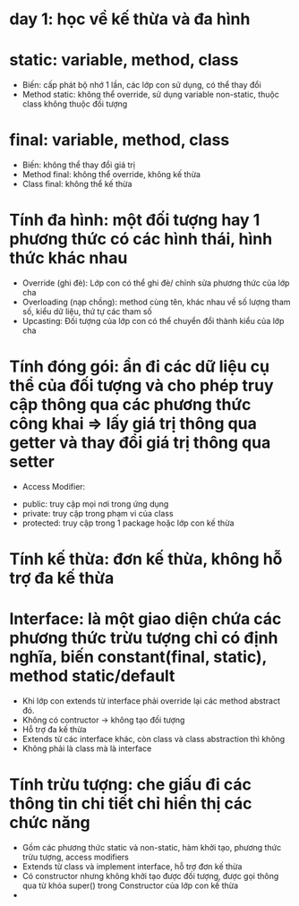 # day 1: học về kế thừa và đa hình
# static: variable, method, class
- Biến: cấp phát bộ nhớ 1 lần, các lớp con sử dụng, có thể thay đổi
- Method static: không thể override, sử dụng variable non-static, thuộc class không thuộc đối tượng
# final: variable, method, class
- Biến: không thể thay đổi giá trị
- Method final: không thể override, không kế thừa
- Class final: không thể kế thừa
# Tính đa hình: một đối tượng hay 1 phương thức có các hình thái, hình thức khác nhau
- Override (ghi đè): Lớp con có thể ghi đè/ chỉnh sửa phương thức của lớp cha
- Overloading (nạp chồng): method cùng tên, khác nhau về số lượng tham số, kiểu dữ liệu, thứ tự các tham số
- Upcasting: Đối tượng của lớp con có thể chuyển đổi thành kiểu của lớp cha
# Tính đóng gói: ẩn đi các dữ liệu cụ thể của đối tượng và cho phép truy cập thông qua các phương thức công khai => lấy giá trị thông qua getter và thay đổi giá trị thông qua setter
- Access Modifier: 
+ public: truy cập mọi nơi trong ứng dụng
+ private: truy cập trong phạm vi của class
+ protected: truy cập trong 1 package hoặc lớp con kế thừa

# Tính kế thừa: đơn kế thừa, không hỗ trợ đa kế thừa
# Interface: là một giao diện chứa các phương thức trừu tượng chỉ có định nghĩa, biến constant(final, static), method static/default
- Khi lớp con extends từ interface phải override lại các method abstract đó.
- Không có contructor -> không tạo đối tượng
- Hỗ trợ đa kế thừa
- Extends từ các interface khác, còn class và class abstraction thì không 
- Không phải là class mà là interface
# Tính trừu tượng: che giấu đi các thông tin chi tiết chỉ hiển thị các chức năng
- Gồm các phương thức static và non-static, hàm khởi tạo, phương thức trừu tượng, access modifiers
- Extends từ class và implement interface, hỗ trợ đơn kế thừa
- Có constructor nhưng không khởi tạo được đối tượng, được gọi thông qua từ khóa super() trong Constructor của lớp con kế thừa
- 

